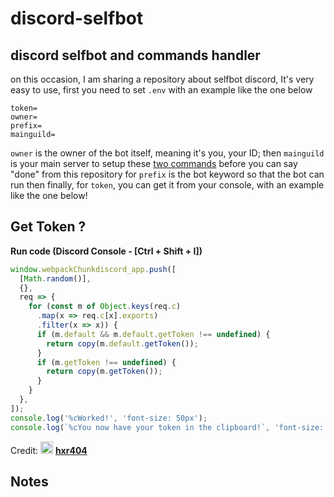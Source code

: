 # discord-selfbot
discord selfbot and commands handler
---------
on this occasion, I am sharing a repository about selfbot discord,
It's very easy to use,
first you need to set `.env`
with an example like the one below
```
token=
owner=
prefix=
mainguild=
```
`owner` is the owner of the bot itself, meaning it's you, your ID;
then `mainguild` is your main server to setup these [two commands](./commands/settings) before you can say "done" from this repository
for `prefix` is the bot keyword so that the bot can run
then finally, for `token`, you can get it from your console, with an example like the one below!

## Get Token ? 
  
 <strong>Run code (Discord Console - [Ctrl + Shift + I])</strong> 
  
 ```js 
 window.webpackChunkdiscord_app.push([ 
   [Math.random()], 
   {}, 
   req => { 
     for (const m of Object.keys(req.c) 
       .map(x => req.c[x].exports) 
       .filter(x => x)) { 
       if (m.default && m.default.getToken !== undefined) { 
         return copy(m.default.getToken()); 
       } 
       if (m.getToken !== undefined) { 
         return copy(m.getToken()); 
       } 
     } 
   }, 
 ]); 
 console.log('%cWorked!', 'font-size: 50px'); 
 console.log(`%cYou now have your token in the clipboard!`, 'font-size: 16px'); 
 ```
Credit: <img src="https://cdn.discordapp.com/emojis/889092230063734795.png" alt="." width="20" height="20"/> [<strong>hxr404</strong>](https://github.com/hxr404/Discord-Console-hacks)

## Notes
